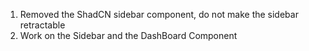 1. Removed the ShadCN sidebar component, do not make the sidebar retractable
2. Work on the Sidebar and the DashBoard Component